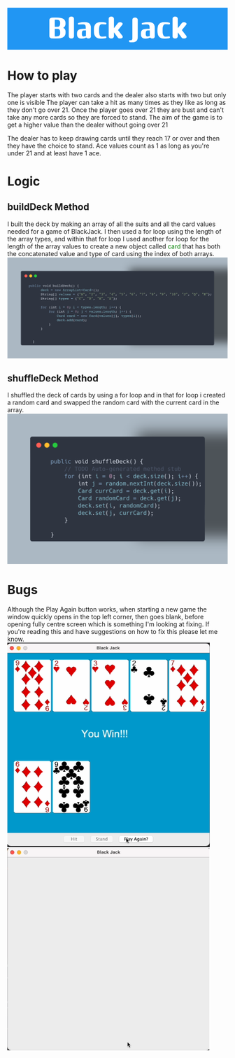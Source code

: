 ![Black Jack Banner](https://github.com/mako128/BlackJack/blob/main/markdown%20images/Black_Jack.png)

# How to play

The player starts with two cards and the dealer also starts with two but only one is visible
The player can take a hit as many times as they like as long as they don't go over 21.
Once the player goes over 21 they are bust and can't take any more cards so they are forced to stand.
The aim of the game is to get a higher value than the dealer without going over 21

The dealer has to keep drawing cards until they reach 17 or over and then they have the choice to stand.  Ace values count as 1 as long as you're under 21 and at least have 1 ace.

# Logic

## buildDeck Method

I built the deck by making an array of all the suits and all the card values needed for a game of BlackJack.
I then used a for loop using the length of the array types, and within that for loop I used another for loop for the length of the array values to create a new object called <span style="color: green;">card</span> that has both the concatenated value and type of card using the index of both arrays.
![buildDeckSnippet](https://github.com/mako128/BlackJack/blob/main/markdown%20images/buildDeckSnippet.png)

## shuffleDeck Method

I shuffled the deck of cards by using a for loop and in that for loop i created a random card and swapped the random card with the current card in the array.
![shuffleDeckSnippet](https://github.com/mako128/BlackJack/blob/main/markdown%20images/shuffleDeckSnippet.png)

# Bugs

Although the Play Again button works, when starting a new game the window quickly opens in the top left corner, then goes blank, before opening fully centre screen which is something I'm looking at fixing. If you're reading this and have suggestions on how to fix this please let me know.
![playagainscreenshots](https://github.com/mako128/BlackJack/blob/main/markdown%20images/Screenshot%202023-11-26%20at%2015.09.22.png) ![playagainscreenshots](https://github.com/mako128/BlackJack/blob/main/markdown%20images/Screenshot%202023-11-26%20at%2015.10.26.png)
